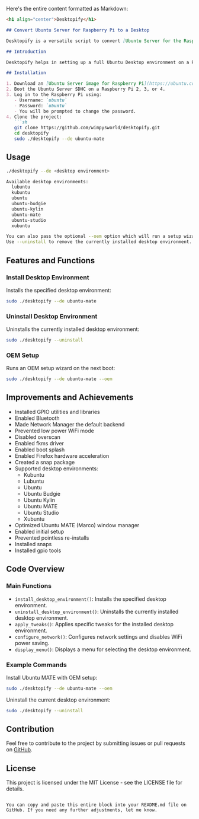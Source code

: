 Here's the entire content formatted as Markdown:

```markdown
<h1 align="center">Desktopify</h1>

## Convert Ubuntu Server for Raspberry Pi to a Desktop

Desktopify is a versatile script to convert [Ubuntu Server for the Raspberry Pi](https://ubuntu.com/download/raspberry-pi) to one of the official Ubuntu desktop flavours.

## Introduction

Desktopify helps in setting up a full Ubuntu Desktop environment on a Raspberry Pi. Initially created as a proof of concept, it has now evolved to support multiple Ubuntu desktop flavours.

## Installation

1. Download an [Ubuntu Server image for Raspberry Pi](https://ubuntu.com/download/raspberry-pi) and write it to an SDHC card.
2. Boot the Ubuntu Server SDHC on a Raspberry Pi 2, 3, or 4.
3. Log in to the Raspberry Pi using:
   - Username: `ubuntu`
   - Password: `ubuntu`
   - You will be prompted to change the password.
4. Clone the project:
   ```sh
   git clone https://github.com/wimpysworld/desktopify.git
   cd desktopify
   sudo ./desktopify --de ubuntu-mate
   ```

## Usage

```sh
./desktopify --de <desktop environment>

Available desktop environments:
  lubuntu
  kubuntu
  ubuntu
  ubuntu-budgie
  ubuntu-kylin
  ubuntu-mate
  ubuntu-studio
  xubuntu

You can also pass the optional --oem option which will run a setup wizard on the next boot.
Use --uninstall to remove the currently installed desktop environment.
```

## Features and Functions

### Install Desktop Environment

Installs the specified desktop environment:
```sh
sudo ./desktopify --de ubuntu-mate
```

### Uninstall Desktop Environment

Uninstalls the currently installed desktop environment:
```sh
sudo ./desktopify --uninstall
```

### OEM Setup

Runs an OEM setup wizard on the next boot:
```sh
sudo ./desktopify --de ubuntu-mate --oem
```

## Improvements and Achievements

- Installed GPIO utilities and libraries
- Enabled Bluetooth
- Made Network Manager the default backend
- Prevented low power WiFi mode
- Disabled overscan
- Enabled fkms driver
- Enabled boot splash
- Enabled Firefox hardware acceleration
- Created a snap package
- Supported desktop environments:
  - Kubuntu
  - Lubuntu
  - Ubuntu
  - Ubuntu Budgie
  - Ubuntu Kylin
  - Ubuntu MATE
  - Ubuntu Studio
  - Xubuntu
- Optimized Ubuntu MATE (Marco) window manager
- Enabled initial setup
- Prevented pointless re-installs
- Installed snaps
- Installed gpio tools

## Code Overview

### Main Functions

- `install_desktop_environment()`: Installs the specified desktop environment.
- `uninstall_desktop_environment()`: Uninstalls the currently installed desktop environment.
- `apply_tweaks()`: Applies specific tweaks for the installed desktop environment.
- `configure_network()`: Configures network settings and disables WiFi power saving.
- `display_menu()`: Displays a menu for selecting the desktop environment.

### Example Commands

Install Ubuntu MATE with OEM setup:
```sh
sudo ./desktopify --de ubuntu-mate --oem
```

Uninstall the current desktop environment:
```sh
sudo ./desktopify --uninstall
```

## Contribution

Feel free to contribute to the project by submitting issues or pull requests on [GitHub](https://github.com/wimpysworld/desktopify).

## License

This project is licensed under the MIT License - see the LICENSE file for details.
```

You can copy and paste this entire block into your README.md file on GitHub. If you need any further adjustments, let me know.
